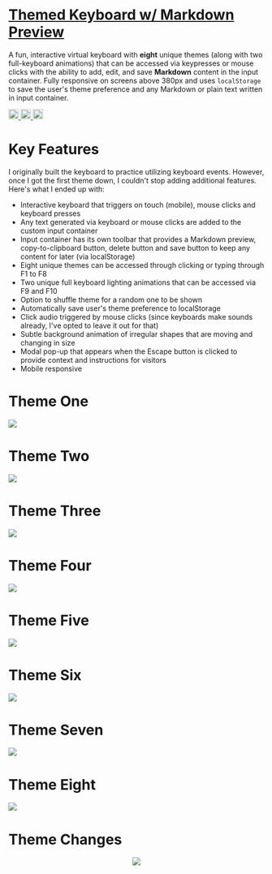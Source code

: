 # <a href="https://keyboard.aniqa.dev" target="_blank">Themed Keyboard w/ Markdown Preview</a>
A fun, interactive virtual keyboard with <b>eight</b> unique themes (along with two full-keyboard animations) that can be accessed via keypresses or mouse clicks with the ability to add, edit, and save <b>Markdown</b> content in the input container. Fully responsive on screens above 380px and uses <code>localStorage</code> to save the user's theme preference and any Markdown or plain text written in input container.

 <a href="#"><img src="https://user-images.githubusercontent.com/25181517/192158954-f88b5814-d510-4564-b285-dff7d6400dad.png" width="20px"> <img src="https://user-images.githubusercontent.com/25181517/183898674-75a4a1b1-f960-4ea9-abcb-637170a00a75.png" width="20px">  <img src="https://user-images.githubusercontent.com/25181517/117447155-6a868a00-af3d-11eb-9cfe-245df15c9f3f.png" width="20px"></a>

# Key Features
I originally built the keyboard to practice utilizing keyboard events. However, once I got the first theme down, I couldn't stop adding additional features. Here's what I ended up with: 
- Interactive keyboard that triggers on touch (mobile), mouse clicks and keyboard presses
- Any text generated via keyboard or mouse clicks are added to the custom input container
- Input container has its own toolbar that provides a Markdown preview, copy-to-clipboard button, delete button and save button to keep any content for later (via localStorage)
- Eight unique themes can be accessed through clicking or typing through F1 to F8
- Two unique full keyboard lighting animations that can be accessed via F9 and F10
- Option to shuffle theme for a random one to be shown
- Automatically save user's theme preference to localStorage
- Click audio triggered by mouse clicks (since keyboards make sounds already, I've opted to leave it out for that)
- Subtle background animation of irregular shapes that are moving and changing in size
- Modal pop-up that appears when the Escape button is clicked to provide context and instructions for visitors
- Mobile responsive 

# Theme One
<a href="https://keyboard.aniqa.dev" target="_blank"><img src="themes/theme-1.png" style="max-width: 100%;"></a>

# Theme Two
<a href="https://keyboard.aniqa.dev" target="_blank"><img src="themes/theme-2.png" style="max-width: 100%;"></a>

# Theme Three
<a href="https://keyboard.aniqa.dev" target="_blank"><img src="themes/theme-3.png" style="max-width: 100%;"></a>

# Theme Four
<a href="https://keyboard.aniqa.dev" target="_blank"><img src="themes/theme-4.png" style="max-width: 100%;"></a>

# Theme Five
<a href="https://keyboard.aniqa.dev" target="_blank"><img src="themes/theme-5.png" style="max-width: 100%;"></a>

# Theme Six
<a href="https://keyboard.aniqa.dev" target="_blank"><img src="themes/theme-6.png" style="max-width: 100%;"></a>

# Theme Seven
<a href="https://keyboard.aniqa.dev" target="_blank"><img src="themes/theme-7.png" style="max-width: 100%;"></a>

# Theme Eight
<a href="https://keyboard.aniqa.dev" target="_blank"><img src="themes/theme-8.png" style="max-width: 100%;"></a>

# Theme Changes
<p align="center">
<a href="https://keyboard.aniqa.dev" target="_blank"><img src="/themes/themes.gif" style="max-width: 100%;"></a></p>

